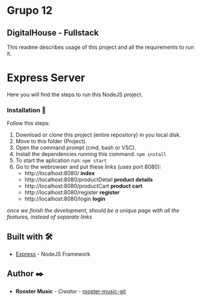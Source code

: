 # Grupo 12
## DigitalHouse - Fullstack

This readme describes usage of this project and all the requirements to run it.

#  Express Server

Here you will find the steps to run this NodeJS project.

### Installation 🔧

Follow this steps:

1. Download or clone this project (entire repository) in you local disk.
2. Move to this folder (Project).
3. Open the command prompt (cmd, bash or VSC).
3. Install the dependencies running this command:
    ```npm install```
4. To start the aplication run:
    ```npm start```
5. Go to the webrowser and put these links (uses port 8080):
    - http://localhost:8080/    **index**
    - http://localhost:8080/productDetail **product details**
    - http://localhost:8080/productCart **product cart**
    - http://localhost:8080/register **register**
    - http://localhost:8080/login **login**

*once we finish the development, should be a unique page with all the features, instead of separate links*

## Built with 🛠️

* [Express](https://www.npmjs.com/package/express) -  NodeJS Framework


## Author ✒️

* **Rooster Music** - *Creator* - [rooster-music-git](https://github.com/tovarfranco/grupo-12-RoosterMusic)
